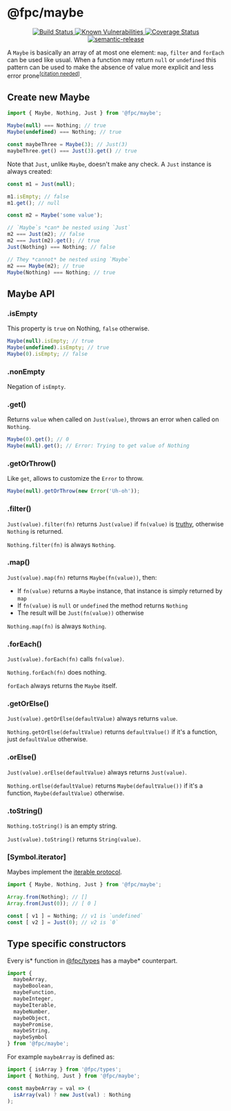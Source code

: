 # @fpc/maybe

<div align="center">
  <a href="https://travis-ci.org/fpc-js/maybe" target="_blank">
    <img src="https://travis-ci.org/fpc-js/maybe.svg?branch=master" alt="Build Status">
  </a>
  <a href="https://snyk.io/test/github/fpc-js/maybe?targetFile=package.json">
    <img src="https://snyk.io/test/github/fpc-js/maybe/badge.svg?targetFile=package.json" alt="Known Vulnerabilities" data-canonical-src="https://snyk.io/test/github/fpc-js/maybe?targetFile=package.json" style="max-width:100%;">
  </a>
  <a href="https://coveralls.io/github/fpc-js/maybe?branch=master" target="_blank">
    <img src="https://coveralls.io/repos/github/fpc-js/maybe/badge.svg?branch=master" alt="Coverage Status">
  </a>
  <a href="https://github.com/semantic-release/semantic-release" target="_blank">
    <img src="https://img.shields.io/badge/%20%20%F0%9F%93%A6%F0%9F%9A%80-semantic--release-e10079.svg" alt="semantic-release">
  </a>
</div>

A `Maybe` is basically an array of at most one element: `map`, `filter`
and `forEach` can be used like usual.
When a function may return `null` or `undefined` this pattern can be used
to make the absence of value more explicit and less error prone<sup>[<a href="https://xkcd.com/285">citation needed</a>]</sup>.

## Create new Maybe

```javascript
import { Maybe, Nothing, Just } from '@fpc/maybe';

Maybe(null) === Nothing; // true
Maybe(undefined) === Nothing; // true

const maybeThree = Maybe(3); // Just(3)
maybeThree.get() === Just(3).get() // true
```

Note that `Just`, unlike `Maybe`, doesn't make any check.
A `Just` instance is always created:

```javascript
const m1 = Just(null);

m1.isEmpty; // false
m1.get(); // null

const m2 = Maybe('some value');

// `Maybe`s *can* be nested using `Just`
m2 === Just(m2); // false
m2 === Just(m2).get(); // true
Just(Nothing) === Nothing; // false

// They *cannot* be nested using `Maybe`
m2 === Maybe(m2); // true
Maybe(Nothing) === Nothing; // true
```

## Maybe API

### .isEmpty

This property is `true` on Nothing, `false` otherwise.

```javascript
Maybe(null).isEmpty; // true
Maybe(undefined).isEmpty; // true
Maybe(0).isEmpty; // false
```

### .nonEmpty

Negation of `isEmpty`.

### .get()

Returns `value` when called on `Just(value)`, throws an error when
called on `Nothing`.

```javascript
Maybe(0).get(); // 0
Maybe(null).get(); // Error: Trying to get value of Nothing
```

### .getOrThrow()

Like `get`, allows to customize the `Error` to throw.

```javascript
Maybe(null).getOrThrow(new Error('Uh-oh'));
```

### .filter()

`Just(value).filter(fn)` returns `Just(value)` if `fn(value)` is [truthy](https://developer.mozilla.org/en-US/docs/Glossary/Truthy),
otherwise `Nothing` is returned.

`Nothing.filter(fn)` is always `Nothing`.

### .map()

`Just(value).map(fn)` returns `Maybe(fn(value))`, then:

- If `fn(value)` returns a `Maybe` instance, that instance is simply returned by `map`
- If `fn(value)` is `null` or `undefined` the method returns `Nothing`
- The result will be `Just(fn(value))` otherwise

`Nothing.map(fn)` is always `Nothing`.

### .forEach()

`Just(value).forEach(fn)` calls `fn(value)`.

`Nothing.forEach(fn)` does nothing.

`forEach` always returns the `Maybe` itself.

### .getOrElse()

`Just(value).getOrElse(defaultValue)` always returns `value`.

`Nothing.getOrElse(defaultValue)` returns `defaultValue()` if it's a function,
just `defaultValue` otherwise.

### .orElse()

`Just(value).orElse(defaultValue)` always returns `Just(value)`.

`Nothing.orElse(defaultValue)` returns `Maybe(defaultValue())` if it's a function,
`Maybe(defaultValue)` otherwise.

### .toString()

`Nothing.toString()` is an empty string.

`Just(value).toString()` returns `String(value)`.

### [Symbol.iterator]

Maybes implement the [iterable protocol](https://developer.mozilla.org/en-US/docs/Web/JavaScript/Reference/Iteration_protocols#The_iterable_protocol).

```javascript
import { Maybe, Nothing, Just } from '@fpc/maybe';

Array.from(Nothing); // []
Array.from(Just(0)); // [ 0 ]

const [ v1 ] = Nothing; // v1 is `undefined`
const [ v2 ] = Just(0); // v2 is `0`
```

## Type specific constructors

Every is* function in [@fpc/types](https://github.com/fpc-js/types) has a
maybe* counterpart.

```javascript
import {
  maybeArray,
  maybeBoolean,
  maybeFunction,
  maybeInteger,
  maybeIterable,
  maybeNumber,
  maybeObject,
  maybePromise,
  maybeString,
  maybeSymbol
} from '@fpc/maybe';
```

For example `maybeArray` is defined as:

```javascript
import { isArray } from '@fpc/types';
import { Nothing, Just } from '@fpc/maybe';

const maybeArray = val => (
  isArray(val) ? new Just(val) : Nothing
);
```
